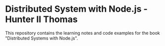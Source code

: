 # Distributed System with Node.js - Hunter II Thomas

This repository contains the learning notes and code examples for the book "Distributed Systems with Node.js".
